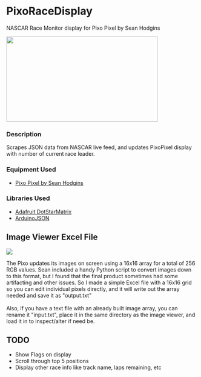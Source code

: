 # PixoRaceDisplay
NASCAR Race Monitor display for Pixo Pixel by Sean Hodgins

<img src="https://i.imgur.com/du4XqKu.png" style="width:400px; height:225px;"/>

<h3>Description</h3>
<p>Scrapes JSON data from NASCAR live feed, and updates PixoPixel display with number of current race leader.</p>

<h3>Equipment Used</h3>
<ul>
  <li><a href="https://www.kickstarter.com/projects/idlehandsdev/pixo-pixel-an-esp32-based-iot-rgb-display-for-make">Pixo Pixel by Sean Hodgins</a></li>
</ul>

<h3>Libraries Used</h3>
<ul>
  <li><a href="https://learn.adafruit.com/adafruit-dotstar-leds/dotstarmatrix-library">Adafruit DotStarMatrix</a></li>
  <li><a href="https://arduinojson.org/">ArduinoJSON</a></li>
</ul>

<h2>Image Viewer Excel File</h2>
<img src="https://i.imgur.com/EweB7ps.png" />
<p>The Pixo updates its images on screen using a 16x16 array for a total of 256 RGB values. Sean included a handy Python script to convert images down to this format, but I found that the final product sometimes had some artifacting and other issues. So I made a simple Excel file with a 16x16 grid so you can edit individual pixels directly, and it will write out the array needed and save it as "output.txt"<br><br>Also, if you have a text file with an already built image array, you can rename it "input.txt", place it in the same directory as the image viewer, and load it in to inspect/alter if need be.</p>

<h2>TODO</h2>
<ul>
  <li>Show Flags on display</li>
  <li>Scroll through top 5 positions</li>
  <li>Display other race info like track name, laps remaining, etc</li>
</ul>
